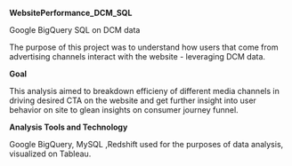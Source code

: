 
**WebsitePerformance_DCM_SQL**

Google BigQuery SQL on DCM data

The purpose of this project was to understand how users that come from advertising channels interact with the website - leveraging DCM data. 

**Goal**

This analysis aimed to breakdown efficieny of different media channels in driving desired CTA on the website and get further insight into user behavior on site to glean insights on consumer journey funnel.

**Analysis Tools and Technology**

Google BigQuery, MySQL ,Redshift used for the purposes of data analysis, visualized on Tableau. 
